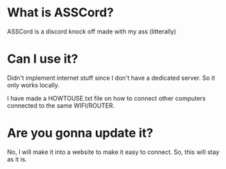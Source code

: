 # What is ASSCord?

ASSCord is a discord knock off made with my ass (litterally)

# Can I use it?

Didn't implement internet stuff since I don't have a dedicated server. So it only works locally.

I have made a HOWTOUSE.txt file on how to connect other computers connected to the same WIFI/ROUTER.

# Are you gonna update it?

No, I will make it into a website to make it easy to connect. So, this will stay as it is.
